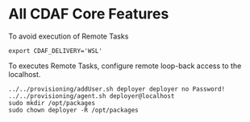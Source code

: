 # All CDAF Core Features

To avoid execution of Remote Tasks

    export CDAF_DELIVERY='WSL'

To executes Remote Tasks, configure remote loop-back access to the localhost.

    ../../provisioning/addUser.sh deployer deployer no Password!
    ../../provisioning/agent.sh deployer@localhost
    sudo mkdir /opt/packages
    sudo chown deployer -R /opt/packages

